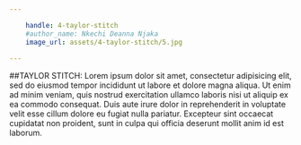 ```yaml
---

    handle: 4-taylor-stitch
    #author_name: Nkechi Deanna Njaka
    image_url: assets/4-taylor-stitch/5.jpg
        
---
```



##TAYLOR STITCH: 
Lorem ipsum dolor sit amet, consectetur adipisicing elit, sed do eiusmod tempor incididunt ut labore et dolore magna aliqua. Ut enim ad minim veniam, quis nostrud exercitation ullamco laboris nisi ut aliquip ex ea commodo consequat. Duis aute irure dolor in reprehenderit in voluptate velit esse cillum dolore eu fugiat nulla pariatur. Excepteur sint occaecat cupidatat non proident, sunt in culpa qui officia deserunt mollit anim id est laborum.